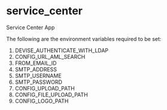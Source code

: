service_center
==============

Service Center App

The following are the environment variables required to be set:

1. DEVISE_AUTHENTICATE_WITH_LDAP
2. CONFIG_URL_AML_SEARCH
3. FROM_EMAIL_ID 
4. SMTP_ADDRESS 
5. SMTP_USERNAME 
6. SMTP_PASSWORD 
7. CONFIG_UPLOAD_PATH
8. CONFIG_FILE_UPLOAD_PATH
9. CONFIG_LOGO_PATH